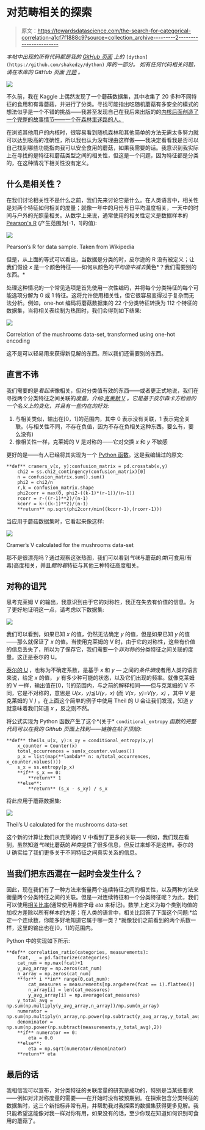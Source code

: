 # 对范畴相关的探索

> 原文：<https://towardsdatascience.com/the-search-for-categorical-correlation-a1cf7f1888c9?source=collection_archive---------2----------------------->

*本帖中出现的所有代码都是我的* [*GitHub 页面*](https://github.com/shakedzy) *上的* `[dython](https://github.com/shakedzy/dython)` *库的一部分。
如有任何代码相关问题，请在本库的 GitHub 页面* [*开题*](https://github.com/shakedzy/dython/issues) *。*

![](img/8cb33217021355052eb096cefeb55bbb.png)

不久前，我在 Kaggle 上偶然发现了一个蘑菇数据集，其中收集了 20 多种不同特征的食用和有毒蘑菇，并进行了分类。寻找可能指出吃随机蘑菇有多安全的模式的想法似乎是一个不错的挑战——我甚至发现自己在我后来出版的的[内核后面创造了一个完整的故事情节——一个在森林里迷路的人。](https://www.kaggle.com/shakedzy/alone-in-the-woods-using-theil-s-u-for-survival)

在浏览其他用户的内核时，很容易看到随机森林和其他简单的方法无需太多努力就可以达到极高的准确性，所以我也认为没有理由这样做——我决定看看我是否可以自己找到哪些功能指向我可以安全食用的蘑菇，如果我需要的话。我意识到我实际上在寻找的是特征和蘑菇类型之间的相关性，但这是一个问题，因为特征都是分类的，在这种情况下相关性没有定义。

## 什么是相关性？

在我们讨论相关性不是什么之前，我们先来讨论它是什么。在人类语言中，相关性是对两个特征如何相关的度量；就像一年中的月份与日平均温度相关，一天中的时间与户外的光照量相关。从数学上来说，通常使用的相关性定义是数据样本的 [Pearson's R](https://en.wikipedia.org/wiki/Pearson_correlation_coefficient) (产生范围为[-1，1]的值):

![](img/9e8ca218916dd13bb5848ae072fba9b8.png)

Pearson’s R for data sample. Taken from Wikipedia

但是，从上面的等式可以看出，当数据是分类的时，皮尔逊的 R 没有被定义；让我们假设 *x* 是一个颜色特征——如何从颜色的*平均值中减去*黄色*？我们需要别的东西。*

处理这种情况的一个常见选项是首先使用一次性编码，并将每个分类特征的每个可能选项分解为 0 或 1 特征。这将允许使用相关性，但它很容易变得过于复杂而无法分析。例如，one-hot 编码将蘑菇数据集的 22 个分类特征转换为 112 个特征的数据集，当将相关表绘制为热图时，我们会得到如下结果:

![](img/0860f11da3229cf5ebbb930302098ca8.png)

Correlation of the mushrooms data-set, transformed using one-hot encoding

这不是可以轻易用来获得新见解的东西。所以我们还需要别的东西。

## 直言不讳

我们需要的是*看起来*像相关，但对分类值有效的东西——或者更正式地说，我们在寻找两个分类特征之间关联的*度量。介绍:[克莱默 V](https://en.wikipedia.org/wiki/Cram%C3%A9r%27s_V) 。它是基于皮尔森卡方检验的一个名义上的变化，并且有一些内在的好处:*

1.  与相关类似，输出在[0，1]的范围内，其中 0 表示没有关联，1 表示完全关联。(与相关性不同，不存在负值，因为不存在负相关这种东西。要么有，要么没有)
2.  像相关性一样，克莱姆的 V 是对称的——它对交换 *x* 和 *y* 不敏感

更好的是——有人已经将其实现为一个 [Python 函数](https://stackoverflow.com/a/46498792/5863503)。这是我编辑过的原文:

```
**def** cramers_v(x, y):confusion_matrix = pd.crosstab(x,y)
    chi2 = ss.chi2_contingency(confusion_matrix)[0]
    n = confusion_matrix.sum().sum()
    phi2 = chi2/n
    r,k = confusion_matrix.shape
    phi2corr = max(0, phi2-((k-1)*(r-1))/(n-1))
    rcorr = r-((r-1)**2)/(n-1)
    kcorr = k-((k-1)**2)/(n-1)
    **return** np.sqrt(phi2corr/min((kcorr-1),(rcorr-1)))
```

当应用于蘑菇数据集时，它看起来像这样:

![](img/3d51ff2c3c1ab7f3478e6fcfee0431fe.png)

Cramer’s V calculated for the mushrooms data-set

那不是很漂亮吗？通过观察这张热图，我们可以看到*气味*与蘑菇的*类*(可食用/有毒)高度相关，并且*鳃附着*特征与其他三种特征高度相关。

## 对称的诅咒

思考克莱姆 V 的输出，我意识到由于它的对称性，我正在失去有价值的信息。为了更好地证明这一点，请考虑以下数据集:

![](img/b4f56e8eb80c78e4e1e5ebbfefba31c0.png)

我们可以看到，如果已知 *x* 的值，仍然无法确定 *y* 的值，但是如果已知 *y* 的值——那么就保证了 *x* 的值。当使用克莱姆的 V 时，由于它的对称性，这些有价值的信息丢失了，所以为了保存它，我们需要一个*非对称的*分类特征之间关联的度量。这正是泰尔的 U。

[泰尔的 U](https://en.wikipedia.org/wiki/Uncertainty_coefficient) ，也称为不确定系数，是基于 *x* 和 *y —* 之间的*条件熵*或者用人类的语言来说，给定 *x* 的值， *y* 有多少种可能的状态，以及它们出现的频率。就像克莱姆的 V 一样，输出值在[0，1]的范围内，与之前的解释相同——但与克莱姆的 V 不同，它是不对称的，意思是 *U(x，y)*≦*U(y，x)* (而 *V(x，y)=V(y，x)* ，其中 *V* 是克莱姆的 V *)* 。在上面这个简单的例子中使用 Theil 的 U 会让我们发现，知道 *y* 就意味着我们知道 *x* ，反之则不然。

将公式实现为 Python 函数产生了这个*(关于* `conditional_entropy` *函数的完整代码可以在我的 Github 页面上找到——链接在帖子顶部)*:

```
**def** theils_u(x, y):s_xy = conditional_entropy(x,y)
    x_counter = Counter(x)
    total_occurrences = sum(x_counter.values())
    p_x = list(map(**lambda** n: n/total_occurrences, x_counter.values()))
    s_x = ss.entropy(p_x)
    **if** s_x == 0:
        **return** 1
    **else**:
        **return** (s_x - s_xy) / s_x
```

将此应用于蘑菇数据集:

![](img/319981b40faa9968277af81ddc2a63d7.png)

Theil’s U calculated for the mushrooms data-set

这个新的计算让我们从克莱姆的 V 中看到了更多的关联——例如，我们现在看到，虽然知道*气味*比蘑菇的*种类*提供了很多信息，但反过来却不是这样。泰尔的 U 确实给了我们更多关于不同特征之间真实关系的信息。

## 当我们把东西混在一起时会发生什么？

因此，现在我们有了一种方法来衡量两个连续特征之间的相关性，以及两种方法来衡量两个分类特征之间的关联。但是一对连续特征和一个分类特征呢？为此，我们可以使用[相关比率](https://en.wikipedia.org/wiki/Correlation_ratio)(通常使用希腊字母 *eta* 来标记)。数学上定义为每个类别均值的加权方差除以所有样本的方差；在人类的语言中，相关比回答了下面这个问题:*给定一个连续数，你能多好地知道它属于哪一类？*就像我们之前看到的两个系数一样，这里的输出也在[0，1]的范围内。

Python 中的实现如下所示:

```
**def** correlation_ratio(categories, measurements):
    fcat, _ = pd.factorize(categories)
    cat_num = np.max(fcat)+1
    y_avg_array = np.zeros(cat_num)
    n_array = np.zeros(cat_num)
    **for** i **in** range(0,cat_num):
        cat_measures = measurements[np.argwhere(fcat == i).flatten()]
        n_array[i] = len(cat_measures)
        y_avg_array[i] = np.average(cat_measures)
    y_total_avg = np.sum(np.multiply(y_avg_array,n_array))/np.sum(n_array)
    numerator = np.sum(np.multiply(n_array,np.power(np.subtract(y_avg_array,y_total_avg),2)))
    denominator = np.sum(np.power(np.subtract(measurements,y_total_avg),2))
    **if** numerator == 0:
        eta = 0.0
    **else**:
        eta = np.sqrt(numerator/denominator)
    **return** eta
```

## 最后的话

我相信我可以宣布，对分类特征的关联度量的研究是成功的，特别是当某些要求——例如对非对称度量的需要——在开始时没有被预期到。在探索包含分类特征的数据集时，这三个新指标非常有用，并帮助我对我探索的数据集获得更多见解。我只能希望这能像对我一样对你有用，如果没有的话，至少你现在知道如何识别可食用的蘑菇了。